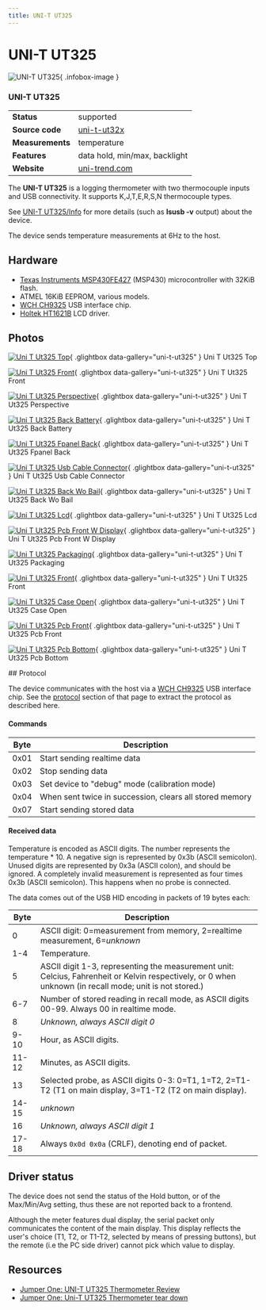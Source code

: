 ```yaml
---
title: UNI-T UT325
---
```


# UNI-T UT325

<div class="infobox" markdown>

![UNI-T UT325](./img/Uni-t_ut325_top.jpg){ .infobox-image }

### UNI-T UT325

| | |
|---|---|
| **Status** | supported |
| **Source code** | [uni-t-ut32x](https://github.com/OpenTraceLab/OpenTraceCapture/tree/main/src/hardware/uni-t-ut32x) |
| **Measurements** | temperature |
| **Features** | data hold, min/max, backlight |
| **Website** | [uni-trend.com](http://www.uni-trend.com/html/product/Environmental/Environmental_Tester/UT320_Contact_Type/UT325.html) |

</div>

The **UNI-T UT325** is a logging thermometer with two thermocouple inputs and USB connectivity. It supports K,J,T,E,R,S,N thermocouple types.

See [UNI-T UT325/Info](https://sigrok.org/wiki/UNI-T_UT325/Info) for more details (such as **lsusb -v** output) about the device.

The device sends temperature measurements at 6Hz to the host.

## Hardware
- [Texas Instruments MSP430FE427](http://www.msp430.net/msp430fe427.pdf) (MSP430) microcontroller with 32KiB flash.
- ATMEL 16KiB EEPROM, various models.
- [WCH CH9325](https://sigrok.org/wiki/WCH_CH9325) USB interface chip.
- [Holtek HT1621B](http://www.holtek.com/ENGLISH/docum/consumer/1621.htm) LCD driver.

## Photos

<div class="photo-grid" markdown>

[![Uni T Ut325 Top](./img/Uni-t_ut325_top.jpg)](./img/Uni-t_ut325_top.jpg "Uni T Ut325 Top"){ .glightbox data-gallery="uni-t-ut325" }
<span class="caption">Uni T Ut325 Top</span>

[![Uni T Ut325 Front](./img/Uni-t_ut325_front.jpg)](./img/Uni-t_ut325_front.png "Uni T Ut325 Front"){ .glightbox data-gallery="uni-t-ut325" }
<span class="caption">Uni T Ut325 Front</span>

[![Uni T Ut325 Perspective](./img/Uni-t_ut325_perspective.jpg)](./img/Uni-t_ut325_perspective.jpg "Uni T Ut325 Perspective"){ .glightbox data-gallery="uni-t-ut325" }
<span class="caption">Uni T Ut325 Perspective</span>

[![Uni T Ut325 Back Battery](./img/Uni-t_ut325_back_battery.jpg)](./img/Uni-t_ut325_back_battery.jpg "Uni T Ut325 Back Battery"){ .glightbox data-gallery="uni-t-ut325" }
<span class="caption">Uni T Ut325 Back Battery</span>

[![Uni T Ut325 Fpanel Back](./img/Uni-t_ut325_fpanel_back.jpg)](./img/Uni-t_ut325_fpanel_back.jpg "Uni T Ut325 Fpanel Back"){ .glightbox data-gallery="uni-t-ut325" }
<span class="caption">Uni T Ut325 Fpanel Back</span>

[![Uni T Ut325 Usb Cable Connector](./img/UNI-T_UT325_USB_cable_connector.jpg)](./img/UNI-T_UT325_USB_cable_connector.png "Uni T Ut325 Usb Cable Connector"){ .glightbox data-gallery="uni-t-ut325" }
<span class="caption">Uni T Ut325 Usb Cable Connector</span>

[![Uni T Ut325 Back Wo Bail](./img/Uni-t_ut325_back_wo_bail.jpg)](./img/Uni-t_ut325_back_wo_bail.jpg "Uni T Ut325 Back Wo Bail"){ .glightbox data-gallery="uni-t-ut325" }
<span class="caption">Uni T Ut325 Back Wo Bail</span>

[![Uni T Ut325 Lcd](./img/UNI-T_UT325_LCD.jpg)](./img/UNI-T_UT325_LCD.png "Uni T Ut325 Lcd"){ .glightbox data-gallery="uni-t-ut325" }
<span class="caption">Uni T Ut325 Lcd</span>

[![Uni T Ut325 Pcb Front W Display](./img/Uni-t_ut325_pcb_front_w_display.jpg)](./img/Uni-t_ut325_pcb_front_w_display.jpg "Uni T Ut325 Pcb Front W Display"){ .glightbox data-gallery="uni-t-ut325" }
<span class="caption">Uni T Ut325 Pcb Front W Display</span>

[![Uni T Ut325 Packaging](./img/Uni-t_ut325_packaging.jpg)](./img/Uni-t_ut325_packaging.jpg "Uni T Ut325 Packaging"){ .glightbox data-gallery="uni-t-ut325" }
<span class="caption">Uni T Ut325 Packaging</span>

[![Uni T Ut325 Front](./img/Uni-t_ut325_front.jpg)](./img/Uni-t_ut325_front.jpg "Uni T Ut325 Front"){ .glightbox data-gallery="uni-t-ut325" }
<span class="caption">Uni T Ut325 Front</span>

[![Uni T Ut325 Case Open](./img/Uni-t_ut325_case_open.jpg)](./img/Uni-t_ut325_case_open.jpg "Uni T Ut325 Case Open"){ .glightbox data-gallery="uni-t-ut325" }
<span class="caption">Uni T Ut325 Case Open</span>

[![Uni T Ut325 Pcb Front](./img/Uni-t_ut325_pcb_front.jpg)](./img/Uni-t_ut325_pcb_front.jpg "Uni T Ut325 Pcb Front"){ .glightbox data-gallery="uni-t-ut325" }
<span class="caption">Uni T Ut325 Pcb Front</span>

[![Uni T Ut325 Pcb Bottom](./img/Uni-t_ut325_pcb_bottom.jpg)](./img/Uni-t_ut325_pcb_bottom.jpg "Uni T Ut325 Pcb Bottom"){ .glightbox data-gallery="uni-t-ut325" }
<span class="caption">Uni T Ut325 Pcb Bottom</span>

</div>
## Protocol

The device communicates with the host via a [WCH CH9325](https://sigrok.org/wiki/WCH_CH9325) USB interface chip. See the [protocol](https://sigrok.org/wiki/WCH_CH9325#Protocol) section of that page to extract the protocol as described here.

#### Commands
| Byte | Description |
|---|---|
| 0x01 | Start sending realtime data |
| 0x02 | Stop sending data |
| 0x03 | Set device to "debug" mode (calibration mode) |
| 0x04 | When sent twice in succession, clears all stored memory |
| 0x07 | Start sending stored data |

#### Received data

Temperature is encoded as ASCII digits. The number represents the temperature * 10. A negative sign is represented by 0x3b (ASCII semicolon). Unused digits are represented by 0x3a (ASCII colon), and should be ignored. A completely invalid measurement is represented as four times 0x3b (ASCII semicolon). This happens when no probe is connected.

The data comes out of the USB HID encoding in packets of 19 bytes each:

| Byte | Description |
|---|---|
| 0 | ASCII digit: 0=measurement from memory, 2=realtime measurement, 6=*unknown* |
| 1-4 | Temperature. |
| 5 | ASCII digit 1-3, representing the measurement unit: Celcius, Fahrenheit or Kelvin  respectively, or 0 when unknown (in recall mode; unit is not stored.) |
| 6-7 | Number of stored reading in recall mode, as ASCII digits 00-99. Always 00 in realtime mode. |
| 8 | *Unknown, always ASCII digit 0* |
| 9-10 | Hour, as ASCII digits. |
| 11-12 | Minutes, as ASCII digits. |
| 13 | Selected probe, as ASCII digits 0-3: 0=T1, 1=T2, 2=T1-T2 (T1 on main display, 3=T1-T2 (T2 on main display). |
| 14-15 | *unknown* |
| 16 | *Unknown, always ASCII digit 1* |
| 17-18 | Always `0x0d 0x0a` (CRLF), denoting end of packet. |

## Driver status

The device does not send the status of the Hold button, or of the Max/Min/Avg setting, thus these are not reported back to a frontend.

Although the meter features dual display, the serial packet only communicates the content of the main display. This display reflects the user's choice (T1, T2, or T1-T2, selected by means of pressing buttons), but the remote (i.e the PC side driver) cannot pick which value to display.

## Resources
- [Jumper One: UNI-T UT325 Thermometer Review](http://jumperone.com/2011/11/ut325-thermometer-review/)
- [Jumper One: Uni-T UT325 Thermometer tear down](http://jumperone.com/2011/11/ut325-thermometer-teardown/)

